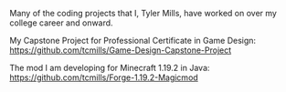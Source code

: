 Many of the coding projects that I, Tyler Mills, have worked on over my college career and onward.

My Capstone Project for Professional Certificate in Game Design:
https://github.com/tcmills/Game-Design-Capstone-Project

The mod I am developing for Minecraft 1.19.2 in Java:
https://github.com/tcmills/Forge-1.19.2-Magicmod


